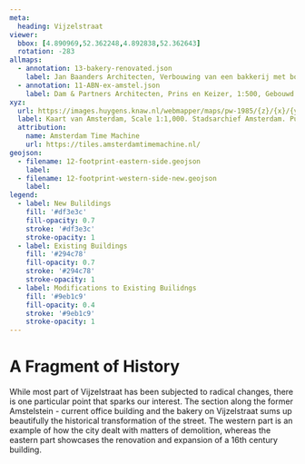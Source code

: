 ```yaml
---
meta:
  heading: Vijzelstraat
viewer:
  bbox: [4.890969,52.362248,4.892838,52.362643]
  rotation: -283
allmaps:
  - annotation: 13-bakery-renovated.json
    label: Jan Baanders Architecten, Verbouwing van een bakkerij met bovenwoningen aan de Vijzelstraat 137, hoek Prinsengracht, 1:100. Stadsarchief Amsterdam, 1946.
  - annotation: 11-ABN-ex-amstel.json
    label: Dam & Partners Architecten, Prins en Keizer, 1:500, Gebouwd in Amsterdam. Published by Dam & Partners Architecten, 1973.
xyz:
  url: https://images.huygens.knaw.nl/webmapper/maps/pw-1985/{z}/{x}/{y}.png
  label: Kaart van Amsterdam, Scale 1:1,000. Stadsarchief Amsterdam. Published by the Public Works Department and its legal successors, 1985.
  attribution:
    name: Amsterdam Time Machine
    url: https://tiles.amsterdamtimemachine.nl/
geojson:
  - filename: 12-footprint-eastern-side.geojson
    label:
  - filename: 12-footprint-western-side-new.geojson
    label:
legend:
  - label: New Bulildings
    fill: '#df3e3c'
    fill-opacity: 0.7
    stroke: '#df3e3c'
    stroke-opacity: 1
  - label: Existing Buildings
    fill: '#294c78'
    fill-opacity: 0.7
    stroke: '#294c78'
    stroke-opacity: 1 
  - label: Modifications to Existing Builidngs
    fill: '#9eb1c9'
    fill-opacity: 0.4
    stroke: '#9eb1c9'
    stroke-opacity: 1 
---
```

# A Fragment of History
While most part of Vijzelstraat has been subjected to radical changes, there is one particular point that sparks our interest. The section along the former Amstelstein - current office building and the bakery on Vijzelstraat sums up beautifully the historical transformation of the street. The western part is an example of how the city dealt with matters of demolition, whereas the eastern part showcases the renovation and expansion of a 16th century building.
